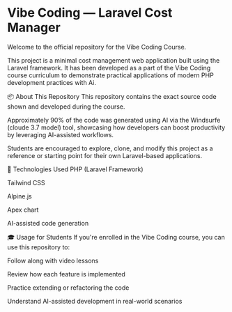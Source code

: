 <h1>Vibe Coding — Laravel Cost Manager</h1>
Welcome to the official repository for the Vibe Coding Course.

This project is a minimal cost management web application built using the Laravel framework. It has been developed as a part of the Vibe Coding course curriculum to demonstrate practical applications of modern PHP development practices with Ai.

📦 About This Repository
This repository contains the exact source code shown and developed during the course.

Approximately 90% of the code was generated using AI via the Windsurfe (cloude 3.7 model) tool, showcasing how developers can boost productivity by leveraging AI-assisted workflows.

Students are encouraged to explore, clone, and modify this project as a reference or starting point for their own Laravel-based applications.

🔧 Technologies Used
PHP (Laravel Framework)

Tailwind CSS

Alpine.js

Apex chart

AI-assisted code generation

🎓 Usage for Students
If you're enrolled in the Vibe Coding course, you can use this repository to:

Follow along with video lessons

Review how each feature is implemented

Practice extending or refactoring the code

Understand AI-assisted development in real-world scenarios